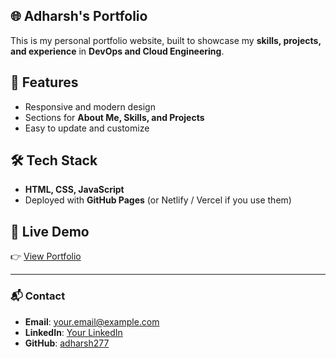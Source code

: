 ## 🌐 Adharsh's Portfolio

This is my personal portfolio website, built to showcase my **skills, projects, and experience** in **DevOps and Cloud Engineering**.  

## 🚀 Features
- Responsive and modern design  
- Sections for **About Me, Skills, and Projects**  
- Easy to update and customize  

## 🛠️ Tech Stack
- **HTML, CSS, JavaScript**  
- Deployed with **GitHub Pages** (or Netlify / Vercel if you use them)  

## 📌 Live Demo
👉 [View Portfolio](adharsh-portfolio-omega.vercel.app)

---

### 📬 Contact
- **Email**: your.email@example.com  
- **LinkedIn**: [Your LinkedIn](https://linkedin.com/in/your-profile)  
- **GitHub**: [adharsh277](https://github.com/adharsh277)  
